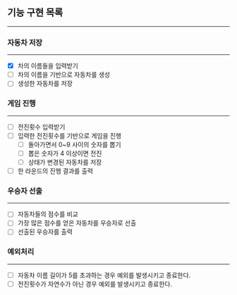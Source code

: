 ## 기능 구현 목록

---

### 자동차 저장

---

- [x]  차의 이름들을 입력받기
- [ ]  차의 이름을 기반으로 자동차를 생성
- [ ]  생성한 자동차를 저장

### 게임 진행

---

- [ ]  전진횟수 입력받기
- [ ]  입력한 전진횟수를 기반으로 게임을 진행
    - [ ]  돌아가면서 0~9 사이의 숫자를 뽑기
    - [ ]  뽑은 숫자가 4 이상이면 전진
    - [ ]  상태가 변경된 자동차를 저장
- [ ]  한 라운드의 진행 결과를 출력

### 우승자 선출

---

- [ ]  자동차들의 점수를 비교
- [ ]  가장 많은 점수를 얻은 자동차를 우승자로 선출
- [ ]  선출된 우승자를 출력

### 예외처리

---

- [ ]  자동차 이름 길이가 5를 초과하는 경우 예외를 발생시키고 종료한다.
- [ ]  전진횟수가 자연수가 아닌 경우 예외를 발생시키고 종료한다.